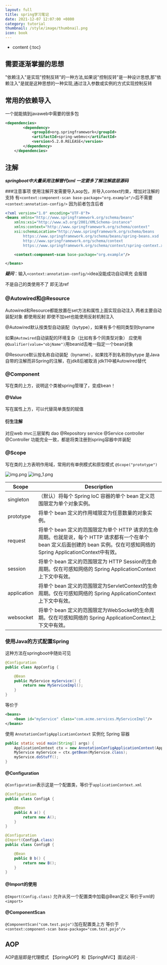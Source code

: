 ```yaml
---
layout: full
title: spring学习笔记
date: 2021-12-07 12:07:00 +0800
category: tutorial
thumbnail: /style/image/thumbnail.png
icon: book
---
```

* content
  {:toc}

## 需要逐渐掌握的思想

"依赖注入"是实现"控制反转"的一种方法,如果说"控制反转"是一种设计思想,那"依赖注入"是就是这种思想的一种实现,通过注入参数或实例的方式实现控制反转

## 常用的依赖导入

一个就能搞到javaweb中需要的很多包

```xml
<dependencies>
        <dependency>
            <groupId>org.springframework</groupId>
            <artifactId>spring-webmvc</artifactId>
            <version>5.2.0.RELEASE</version>
        </dependency>
    </dependencies>
```

## 注解

***springboot中大量采用注解替代xml 一定要多了解注解底层源码***

###注意事项
使用注解开发需要导入aop包，并导入context约束，增加对注解的支持
有`<context:component-scan base-package="org.example"/>`后不需要`<context:annotation-config/>`
因为前者包含后者

```xml
<?xml version="1.0" encoding="UTF-8"?>
<beans xmlns="http://www.springframework.org/schema/beans"
    xmlns:xsi="http://www.w3.org/2001/XMLSchema-instance"
    xmlns:context="http://www.springframework.org/schema/context"
    xsi:schemaLocation="http://www.springframework.org/schema/beans
        https://www.springframework.org/schema/beans/spring-beans.xsd
        http://www.springframework.org/schema/context
        https://www.springframework.org/schema/context/spring-context.xsd">

    <context:component-scan base-package="org.example"/>

</beans>
```

***疑问***：输入`<context:annotation-config/>`idea没能成功自动填充 会报错

不是自己的类使用不了 即无法ref

### @Autowired和@Resource

Autowired和Resource都能放置在set方法和属性上面实现自动注入
两者主要自动装配对象
都使用反射 即使不加set也能使用反射机制注入

@Autowired默认按类型自动装配（bytype），如果有多个相同类型则byname

如果`@Autowired`自动装配的环境复杂（比如有多个同类型对象）
应使用`@Qualifier(value="objName")`用beanid去唯一指定一个bean对象

@Resource默认按名称自动装配（byname），如果找不到名称则bytype
是Java自带的注解而非Spring的注解，在jdk8后被取消 jdk11中被Autowired替代

### @Component

写在类的上方，说明这个类被spring管理了，变成bean！

#### @Value

写在属性上方，可以代替简单类型的赋值

#### 衍生注解

对应web mvc三层架构
dao @Repository
service @Service
controller @Controller
功能完全一致，都是将类注册到spring容器中并装配

### @Scope

写在类的上方表明作用域，常用的有单例模式和原型模式
`@Scope("prototype")`

![img.png](img.png)
![img_1.png](img_1.png)


| Scope | Description |
| - | - |
| singleton | （默认）将每个 Spring IoC 容器的单个 bean 定义范围限定为单个对象实例。 |
| prototype | 将单个 bean 定义的作用域限定为任意数量的对象实例。 |
| request | 将单个 bean 定义的范围限定为单个 HTTP 请求的生命周期。也就是说，每个 HTTP 请求都有一个在单个 bean 定义后面创建的 bean 实例。仅在可感知网络的 Spring ApplicationContext中有效。 |
| session | 将单个 bean 定义的范围限定为 HTTP Session的生命周期。仅在可感知网络的 Spring ApplicationContext上下文中有效。 |
| application | 将单个 bean 定义的范围限定为ServletContext的生命周期。仅在可感知网络的 Spring ApplicationContext上下文中有效。 |
| websocket | 将单个 bean 定义的范围限定为WebSocket的生命周期。仅在可感知网络的 Spring ApplicationContext上下文中有效。 |

### 使用Java的方式配置Spring

这种方法在springboot中随处可见

```java
@Configuration
public class AppConfig {

    @Bean
    public MyService myService() {
        return new MyServiceImpl();
    }
}
```

等价于

```xml
<beans>
    <bean id="myService" class="com.acme.services.MyServiceImpl"/>
</beans>
```

使用 `AnnotationConfigApplicationContext` 实例化 Spring 容器

```java
public static void main(String[] args) {
    ApplicationContext ctx = new AnnotationConfigApplicationContext(AppConfig.class);
    MyService myService = ctx.getBean(MyService.class);
    myService.doStuff();
}
```

#### @Configuration

`@Configuration`表示这是一个配置类，等价于`applicationContext.xml`

```java
@Configuration
public class ConfigA {

    @Bean
    public A a() {
        return new A();
    }
}

@Configuration
@Import(ConfigA.class)
public class ConfigB {

    @Bean
    public B b() {
        return new B();
    }
}
```

#### @Import的使用

`@Import(Config.class)` 允许从另一个配置类中加载@Bean定义
等价于xml的`<import>`

#### @ComponentScan

`@ComponentScan("com.test.pojo")`加在配置类上方
等价于
`<context:component-scan base-package="com.test.pojo"/>`

## AOP

AOP底层即是代理模式
【SpringAOP】和【SpringMVC】面试必问
·

